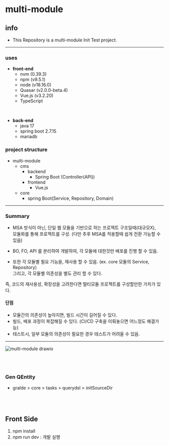 # multi-module

## info 
- This Repository is a multi-module Init Test project.

<hr/>

### uses
- <b>front-end</b>
  - nvm (0.39.3)
  - npm (v9.5.1)
  - node (v18.16.0)
  - Quasar (v2.0.0-beta.4)
  - Vue.js (v3.2.20)
  - TypeScript

<br/>

- <b>back-end</b>
  - java 17
  - spring boot 2.7.15
  - mariadb 


### project structure
- multi-module
    - cms
        - backend
          - Spring Boot (Controller(API))
        - frontend
          - Vue.js
    - core
        - spring Boot(Service, Repository, Domain)

<hr/>

### Summary

- MSA 방식이 아닌, 단일 웹 모듈을 기반으로 하는 프로젝트 구조일때(대규모X),   
모듈화를 통해 프로젝트를 구성. (다만 추후 MSA를 적용할때 쉽게 전환 가능할 수 있음)


- BO, FO, API 를 분리하여 개발하여, 각 모듈에 대한것만 배포를 진행 할 수 있음.<br/> 


- 또한 각 모듈별 필요 기능을, 재사용 할 수 있음. (ex. core 모듈의 Service, Repository)<br/>
그리고, 각 모듈별 의존성을 별도 관리 할 수 있다.

즉, 코드의 재사용성, 확장성을 고려한다면 멀티모듈 프로젝트를 구성할만한 가치가 있다. 

#### 단점
- 모듈간의 의존성이 높아지면, 빌드 시간이 길어질 수 있다.
- 빌드, 배포 과정이 복잡해질 수 있다. (CI/CD 구축을 이뤄놓으면 어느정도 해결가능)
- 테스트시, 일부 모듈의 의존성이 필요한 경우 테스트가 어려울 수 있음.

<hr/>

![multi-module drawio](https://github.com/swings134man/multi-module/assets/86291550/50b535f3-4b38-4724-92af-332948ccf0f4)

<br><br>
### Gen QEntity 
- gralde > core > tasks > querydsl > initSourceDir

<br><br>

## Front Side
1. npm install 
2. npm run dev : 개발 실행
